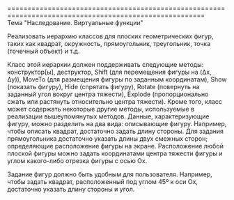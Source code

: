 =======================================================================================================                        
Тема "Наследование. Виртуальные функции"                      

Реализовать иерархию классов для плоских геометрических фигур, таких как квадрат, окружность, прямоугольник, треугольник, точка (точечный объект) и т.д.

Класс этой  иерархии должен поддерживать следующие методы: конструктор[ы], деструктор, Shift (для перемещения фигуры на (Δx, Δy)), MoveTo (для размещения фигуры по заданным координатам), Show (показать фигуру), Hide (спрятать фигуру), Rotate (повернуть на заданный угол вокруг центра тяжести), Explode (пропорционально сжать или растянуть относительно центра тяжести). Кроме того, класс может содержать некоторые другие методы, используемые в реализации вышеупомянутых методов.
Данные, характеризующие фигуру, можно разделить на два вида:
описывающие фигуру. Например, чтобы описать квадрат, достаточно задать длину   стороны. Для задания прямоугольника достаточно указать длины двух смежных сторон;
определяющие расположение фигуры на экране. Расположение любой плоской фигуры можно задать координатами центра тяжести фигуры и углом какого-либо отрезка фигуры с осью Ox.

Задание фигур должно быть удобным для пользователя. Например, чтобы задать квадрат, расположенный под углом 45º к оси Ox, достаточно указать длину стороны и угол.
